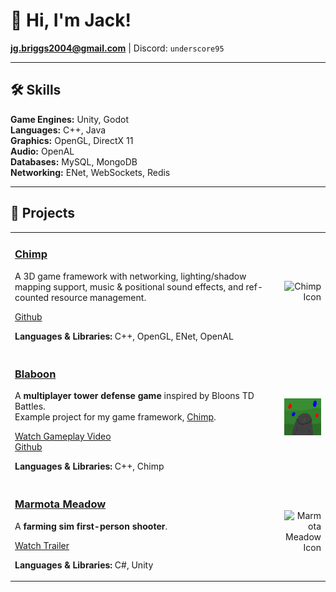 # 👋 Hi, I'm Jack!

**jg.briggs2004@gmail.com** | Discord: `underscore95`

---

## 🛠️ Skills

**Game Engines:** Unity, Godot  
**Languages:** C++, Java  
**Graphics:** OpenGL, DirectX 11  
**Audio:** OpenAL  
**Databases:** MySQL, MongoDB  
**Networking:** ENet, WebSockets, Redis  

---

## 🧪 Projects

<table>
<tr>
<td style="width:100%">
  
### [Chimp](https://github.com/underscore95/chimp)

A 3D game framework with networking, lighting/shadow mapping support, music & positional sound effects, and ref-counted resource management.

[Github](https://github.com/underscore95/chimp)

**Languages & Libraries:** C++, OpenGL, ENet, OpenAL

</td>
<td style="width:150px; text-align:right;">
<img src="http://res.publicdomainfiles.com/pdf_view/68/13927374611731.png" alt="Chimp Icon" width="150"/>
</td>
</tr>

<tr>
<td style="width:100%">

### [Blaboon](https://github.com/underscore95/Blaboon)

A **multiplayer tower defense game** inspired by Bloons TD Battles.  
Example project for my game framework, [Chimp](https://github.com/underscore95/chimp).

[Watch Gameplay Video](https://youtu.be/NDiz5kLaRjI)<br>
[Github](https://github.com/underscore95/Blaboon)

**Languages & Libraries:** C++, Chimp

</td>
<td style="width:150px; text-align:right;">
<img style="display:block;" width="100%" height="100%" src="https://github.com/underscore95/underscore95/blob/main/blaboon.png" alt="Blaboon Icon"/>
</td>
</tr>

<tr>
<td style="width:100%">

### [Marmota Meadow](https://overheat-studios.itch.io/marmota-meadow)

A **farming sim first-person shooter**.

[Watch Trailer](https://www.youtube.com/watch?v=yHH3yI8zBmo)

**Languages & Libraries:** C#, Unity

</td>
<td style="width:150px; text-align:right;">
<img src="https://img.itch.zone/aW1nLzIwNDA5MDIzLmdpZg==/original/xW2aP3.gif" alt="Marmota Meadow Icon" width="150"/>
</td>
</tr>
</table>
